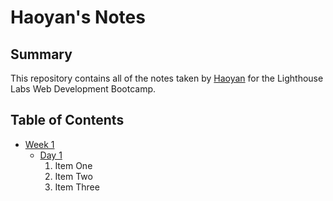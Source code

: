 # Haoyan's Notes
## Summary
This repository contains all of the notes taken by [Haoyan](https://github.com/yuhaoyann/lighthouse-web-notes) for the Lighthouse Labs Web Development Bootcamp.
## Table of Contents
* [Week 1](/Week_1)
  * [Day 1](/Week_1/Day_1)
    1. Item One
    2. Item Two
    3. Item Three